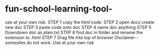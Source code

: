 # fun-school-learning-tool-
use at your own risk.
STEP 1 copy the html code.
STEP 2 open docs create new doc 
STEP 3 paste code onto doc
STEP 4 name doc anything 
STEP 5 Downdown doc as plain.txt
STEP 6 find doc in folder and rename the extension to .html
STEP 7 Drag file into top of browser
Disclamer-- somesites do not work. Use at your own risk
